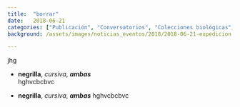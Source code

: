 ```yaml
---
title:  "borrar"
date:   2018-06-21
categories: ["Publicación", "Conversatorios", "Colecciones biológicas", "Listas de especies","2018"]
background: /assets/images/noticias_eventos/2018/2018-06-21-expedicion-historica-biodiversidad01.jpg

---
```

jhg
* **negrilla**, *cursiva*, ***ambas***\
hghvcbcbvc


* **negrilla**, *cursiva*, ***ambas***
hghvcbcbvc

